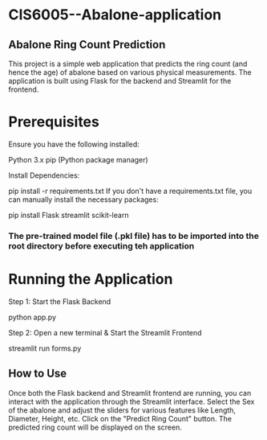 # CIS6005--Abalone-application

## Abalone Ring Count Prediction
This project is a simple web application that predicts the ring count (and hence the age) of abalone based on various physical measurements. 
The application is built using Flask for the backend and Streamlit for the frontend.


# Prerequisites
Ensure you have the following installed:

Python 3.x
pip (Python package manager)


Install Dependencies:

pip install -r requirements.txt
If you don't have a requirements.txt file, you can manually install the necessary packages:

pip install Flask streamlit scikit-learn


### The pre-trained model file (.pkl file) has to be imported into the root directory before executing teh application


# Running the Application

Step 1: Start the Flask Backend

python app.py


Step 2: Open a new terminal  & Start the Streamlit Frontend

streamlit run forms.py


## How to Use

Once both the Flask backend and Streamlit frontend are running, you can interact with the application through the Streamlit interface.
Select the Sex of the abalone and adjust the sliders for various features like Length, Diameter, Height, etc.
Click on the "Predict Ring Count" button.
The predicted ring count will be displayed on the screen.

